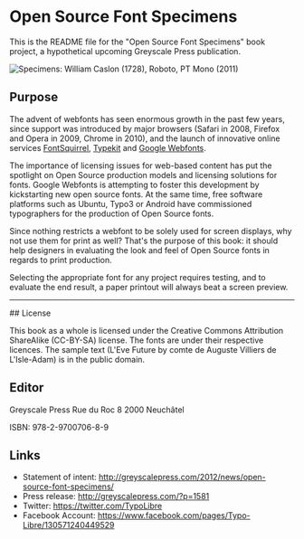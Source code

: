 Open Source Font Specimens
==========================

This is the README file for the "Open Source Font Specimens" book project, a hypothetical upcoming Greyscale Press publication.

![Specimens: William Caslon (1728), Roboto, PT Mono (2011)](https://github.com/greyscalepress/font-specimens/raw/master/img/graphic-sample-001.png)

## Purpose

The advent of webfonts has seen enormous growth in the past few years, since support was introduced by major browsers (Safari in 2008, Firefox and Opera in 2009, Chrome in 2010), and the launch of innovative online services [FontSquirrel][fl], [Typekit][tt] and [Google Webfonts][gs]. 

The importance of licensing issues for web-based content has put the spotlight on Open Source production models and licensing solutions for fonts. Google Webfonts is attempting to foster this development by kickstarting new open source fonts. At the same time, free software platforms such as Ubuntu, Typo3 or Android have commissioned typographers for the production of Open Source fonts.   

Since nothing restricts a webfont to be solely used for screen displays, why not use them for print as well? That's the purpose of this book: it should help designers in evaluating the look and feel of Open Source fonts in regards to print production. 

Selecting the appropriate font for any project requires testing, and to evaluate the end result, a paper printout will always beat a screen preview.

[fl]: http://www.fontsquirrel.com/
[tt]: http://www.typekit.com/
[gs]: http://www.google.com/webfonts#HomePlace:home

* * *

## License

This book as a whole is licensed under the Creative Commons Attribution ShareAlike (CC-BY-SA) license. The fonts are under their respective licences. The sample text (L'Eve Future by comte de Auguste Villiers de L'Isle-Adam) is in the public domain.

## Editor
Greyscale Press
Rue du Roc 8
2000 Neuchâtel

ISBN: 978-2-9700706-8-9

## Links

* Statement of intent: http://greyscalepress.com/2012/news/open-source-font-specimens/
* Press release: http://greyscalepress.com/?p=1581
* Twitter: https://twitter.com/TypoLibre
* Facebook Account: https://www.facebook.com/pages/Typo-Libre/130571240449529